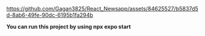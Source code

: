 


https://github.com/Gagan3825/React_Newsapp/assets/84625527/b5837d5d-8ab6-49fe-90dc-6195b1fa294b

**You can run this project by using  **npx expo start****





